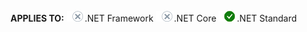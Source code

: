 <Token>**APPLIES TO:** ![no](media/no.png).NET Framework ![no](media/no.png).NET Core ![yes](media/yes.png).NET Standard </Token>